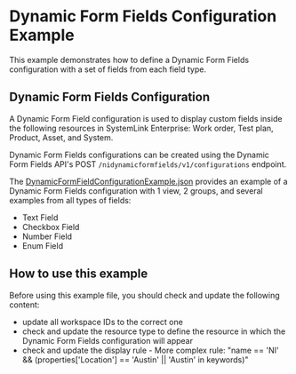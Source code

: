 # Dynamic Form Fields Configuration Example

This example demonstrates how to define a Dynamic Form Fields configuration 
with a set of fields from each field type.

## Dynamic Form Fields Configuration

A Dynamic Form Field configuration is used to display custom fields inside 
the following resources in SystemLink Enterprise: Work order, Test plan, 
Product, Asset, and System. 

Dynamic Form Fields configurations can be created using the Dynamic Form 
Fields API's POST `/nidynamicformfields/v1/configurations` endpoint. 

The [DynamicFormFieldConfigurationExample.json](DynamicFormFieldConfigurationExample.json) 
provides an example of a Dynamic Form Fields configuration with 1 view,
2 groups, and several examples from all types of fields:

  - Text Field
  - Checkbox Field
  - Number Field
  - Enum Field

## How to use this example

Before using this example file, you should check and update the following content:

  - update all workspace IDs to the correct one
  - check and update the resource type to define the resource in which the
    Dynamic Form Fields configuration will appear
  - check and update the display rule - More complex rule: "name == 'NI' &&
     (properties['Location'] == 'Austin' || 'Austin' in keywords)"
